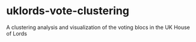 uklords-vote-clustering
=======================

A clustering analysis and visualization of the voting blocs in the UK House of Lords